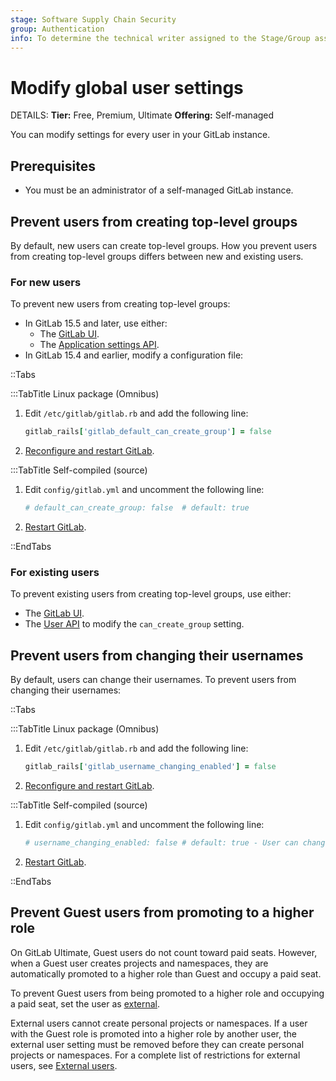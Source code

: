```yaml
---
stage: Software Supply Chain Security
group: Authentication
info: To determine the technical writer assigned to the Stage/Group associated with this page, see https://handbook.gitlab.com/handbook/product/ux/technical-writing/#assignments
---
```


# Modify global user settings

DETAILS:
**Tier:** Free, Premium, Ultimate
**Offering:** Self-managed

You can modify settings for every user in your GitLab instance.

## Prerequisites

- You must be an administrator of a self-managed GitLab instance.

## Prevent users from creating top-level groups

By default, new users can create top-level groups. How you prevent users from creating top-level groups differs between new and existing users.

### For new users

To prevent new users from creating top-level groups:

- In GitLab 15.5 and later, use either:
  - The [GitLab UI](../administration/settings/account_and_limit_settings.md#prevent-new-users-from-creating-top-level-groups).
  - The [Application settings API](../api/settings.md#change-application-settings).
- In GitLab 15.4 and earlier, modify a configuration file:

::Tabs

:::TabTitle Linux package (Omnibus)

1. Edit `/etc/gitlab/gitlab.rb` and add the following line:

   ```ruby
   gitlab_rails['gitlab_default_can_create_group'] = false
   ```

1. [Reconfigure and restart GitLab](restart_gitlab.md#reconfigure-a-linux-package-installation).

:::TabTitle Self-compiled (source)

1. Edit `config/gitlab.yml` and uncomment the following line:

   ```yaml
   # default_can_create_group: false  # default: true
   ```

1. [Restart GitLab](restart_gitlab.md#self-compiled-installations).

::EndTabs

### For existing users

To prevent existing users from creating top-level groups, use either:

- The [GitLab UI](../administration/admin_area.md#prevent-a-user-from-creating-top-level-groups).
- The [User API](../api/users.md#modify-a-user) to modify the `can_create_group` setting.

## Prevent users from changing their usernames

By default, users can change their usernames. To prevent users from changing their usernames:

::Tabs

:::TabTitle Linux package (Omnibus)

1. Edit `/etc/gitlab/gitlab.rb` and add the following line:

   ```ruby
   gitlab_rails['gitlab_username_changing_enabled'] = false
   ```

1. [Reconfigure and restart GitLab](restart_gitlab.md#reconfigure-a-linux-package-installation).

:::TabTitle Self-compiled (source)

1. Edit `config/gitlab.yml` and uncomment the following line:

   ```yaml
   # username_changing_enabled: false # default: true - User can change their username/namespace
   ```

1. [Restart GitLab](restart_gitlab.md#self-compiled-installations).

::EndTabs

## Prevent Guest users from promoting to a higher role

On GitLab Ultimate, Guest users do not count toward paid seats. However, when a Guest user creates
projects and namespaces, they are automatically promoted to a higher role than Guest and occupy
a paid seat.

To prevent Guest users from being promoted to a higher role and occupying a paid seat,
set the user as [external](../administration/external_users.md).

External users cannot create personal projects or namespaces. If a user with the Guest role is promoted into a higher role by another user,
the external user setting must be removed before they can create personal projects or namespaces. For a complete list of restrictions for external
users, see [External users](../administration/external_users.md).

